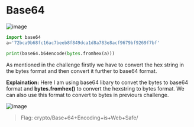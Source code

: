 # Base64

![image](https://github.com/nikunjagarwal17/CSOC-IITBHU/assets/144536875/2727396d-86e6-4801-b4cc-df3b9d00e3da)


```python
import base64
a='72bca9b68fc16ac7beeb8f849dca1d8a783e8acf9679bf9269f7bf'

print(base64.b64encode(bytes.fromhex(a)))
```

As mentioned in the challenge firstly we have to convert the hex string in the bytes format and then convert it further to base64 format.

**Explaination:** Here I am using base64 libary to convet the bytes to base64 format and **bytes.fromhex()** to convert the hexstring to bytes format. We can also use this format to convert to bytes in previours challenge.

![image](https://github.com/nikunjagarwal17/CSOC-IITBHU/assets/144536875/715bd291-1f0f-4a03-919a-06b097f77af6)

> Flag: crypto/Base+64+Encoding+is+Web+Safe/
